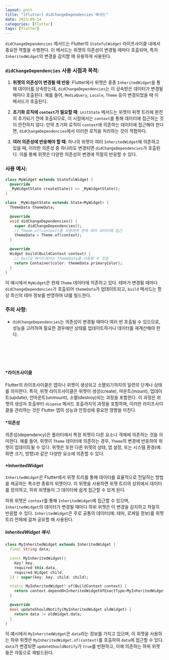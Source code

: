 ```yaml
---
layout: post
title: "[Flutter] didChangeDependencies 메서드"
date: 2023-09-14
categories: [Flutter]
tags: [flutter]
---
```





`didChangeDependencies` 메서드는 Flutter의 `StatefulWidget` 라이프사이클 내에서 중요한 역할을 수행한다. 이 메서드는 위젯의 의존성이 변경될 때마다 호출되며, 특히 `InheritedWidget`의 변경을 감지할 때 유용하게 사용된다.

### `didChangeDependencies` 사용 시점과 목적:

1. **위젯의 의존성이 변경될 때 반응**: Flutter에서 위젯은 종종 `InheritedWidget`을 통해 데이터를 상속받는데, `didChangeDependencies`는 이 상속받은 데이터가 변경될 때마다 호출된다. 예를 들어, `MediaQuery`, `Locale`, `Theme` 등이 변경되었을 때 이 메서드가 호출된다.

2. **초기화 로직에 `context`가 필요할 때**: `initState` 메서드는 위젯이 위젯 트리에 완전히 추가되기 전에 호출되므로, 이 시점에서는 `context`를 통해 데이터에 접근하는 것이 안전하지 않다. 만약 초기화 로직이 `context`에 의존하는 데이터에 접근해야 한다면, `didChangeDependencies`에서 이러한 로직을 처리하는 것이 적합하다.

3. **여러 의존성에 반응해야 할 때**: 하나의 위젯이 여러 `InheritedWidget`에 의존하고 있을 때, 이러한 의존성 중 하나라도 변경되면 `didChangeDependencies`가 호출된다. 이를 통해 위젯은 다양한 의존성의 변경에 적절히 반응할 수 있다.

### 사용 예시:

```dart
class MyWidget extends StatefulWidget {
  @override
  _MyWidgetState createState() => _MyWidgetState();
}

class _MyWidgetState extends State<MyWidget> {
  ThemeData themeData;

  @override
  void didChangeDependencies() {
    super.didChangeDependencies();
    // Theme.of(context)를 사용하여 현재 테마 데이터에 접근
    themeData = Theme.of(context);
  }

  @override
  Widget build(BuildContext context) {
    // build 메서드에서는 themeData를 사용할 수 있음
    return Container(color: themeData.primaryColor);
  }
}
```

이 예시에서 `MyWidget`은 현재 `Theme` 데이터에 의존하고 있다. 테마가 변경될 때마다 `didChangeDependencies`가 호출되어 `themeData`가 업데이트되고, `build` 메서드는 항상 최신의 테마 정보를 반영하여 UI를 빌드한다.

### 주의 사항:

- `didChangeDependencies`는 의존성이 변경될 때마다 여러 번 호출될 수 있으므로, 성능을 고려하여 필요한 경우에만 상태를 업데이트하거나 데이터를 재계산해야 한다.


<br>
<br>
<br>
<br>


#### *라이프사이클

Flutter의 라이프사이클은 앱이나 위젯이 생성되고 소멸되기까지의 일련의 단계나 상태를 의미한다. 특히, 위젯 라이프사이클은 위젯이 생성(create), 마운트(mount), 업데이트(update), 언마운트(unmount), 소멸(destroy)되는 과정을 포함한다. 이 과정은 위젯의 생성자 호출부터 `dispose` 메서드 호출까지의 과정을 포함하며, 이러한 라이프사이클을 관리하는 것은 Flutter 앱의 성능과 안정성에 중요한 영향을 미친다.

#### *의존성

의존성(dependency)은 플러터에서 특정 위젯이 다른 요소나 객체에 의존하는 것을 의미한다. 예를 들어, 위젯이 `Theme` 데이터에 의존하는 경우, `Theme`의 변경에 반응하여 위젯이 업데이트될 수 있다. 위젯은 또한 다른 위젯의 상태, 앱 설정, 또는 시스템 환경(예: 화면 크기, 방향)과 같은 다양한 요소에 의존할 수 있다.

#### *InheritedWidget

`InheritedWidget`은 Flutter에서 위젯 트리를 통해 데이터를 효율적으로 전달하는 방법을 제공하는 특수한 종류의 위젯이다. 이 위젯을 사용하면 위젯 트리의 상위에서 데이터를 정의하고, 하위 위젯들이 그 데이터에 쉽게 접근할 수 있게 된다.

하위 위젯은 `context`를 통해 `InheritedWidget`에 접근할 수 있으며, `InheritedWidget`의 데이터가 변경될 때마다 하위 위젯은 이 변경을 감지하고 적절히 반응할 수 있다. `InheritedWidget`은 주로 공통의 데이터(예: 테마, 로케일 정보)를 위젯 트리 전체에 걸쳐 공유할 때 사용된다.

##### InheritedWidget 예시:

```dart
class MyInheritedWidget extends InheritedWidget {
  final String data;

  const MyInheritedWidget({
    Key? key,
    required this.data,
    required Widget child,
  }) : super(key: key, child: child);

  static MyInheritedWidget? of(BuildContext context) {
    return context.dependOnInheritedWidgetOfExactType<MyInheritedWidget>();
  }

  @override
  bool updateShouldNotify(MyInheritedWidget oldWidget) {
    return data != oldWidget.data;
  }
}
```

이 예시에서 `MyInheritedWidget`은 `data`라는 정보를 가지고 있으며, 이 위젯을 사용하는 하위 위젯은 `MyInheritedWidget.of(context)`를 호출하여 `data`에 접근할 수 있다. `data`가 변경되면 `updateShouldNotify`가 `true`를 반환하고, 이에 의존하는 하위 위젯들은 자동으로 재빌드된다.
